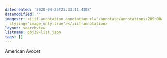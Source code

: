 ```yaml
---
datecreated: '2020-04-25T23:33:11.480Z'
datemodified: ''
imagescr: <iiif-annotation annotationurl="/annotate/annotations/209b90a2-874d-11ea-8c31-5254008afee6.json"
  styling="image_only:true"></iiif-annotation>
layout: searchview
listname: obj39-list.json
tags: []
---
```

American Avocet